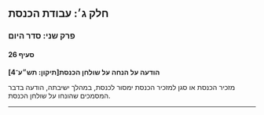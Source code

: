 ## חלק ג׳: עבודת הכנסת

### פרק שני: סדר היום

#### סעיף 26

**הודעה על הנחה על שולחן הכנסת[תיקון: תש״ע־4]**

מזכיר הכנסת או סגן למזכיר הכנסת ימסור לכנסת, במהלך ישיבתה, הודעה בדבר המסמכים שהונחו על שולחן הכנסת.

----

